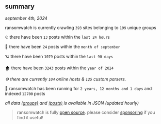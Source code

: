 
## summary
_september 4th, 2024_

ransomwatch is currently crawling `393` sites belonging to `199` unique groups

⏲ there have been `13` posts within the `last 24 hours`

🦈 there have been `24` posts within the `month of september`

🪐 there have been `1079` posts within the `last 90 days`

🏚 there have been `3243` posts within the `year of 2024`

_⚙️ there are currently `104` online hosts & `125` custom parsers._

🦕 ransomwatch has been running for `2 years, 12 months and 1 days` and indexed `12700` posts

_all data  [(groups)](http://ransomwhat.telemetry.ltd/groups) and [(posts)](http://ransomwhat.telemetry.ltd/posts) is available in JSON (updated hourly)_

> ransomwatch is fully [open source](https://github.com/joshhighet/ransomwatch#ransomwatch--). please consider [sponsoring](https://github.com/sponsors/joshhighet) if you find it useful!

